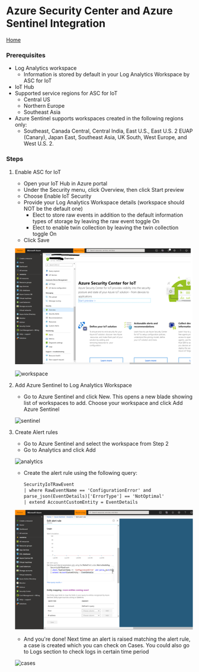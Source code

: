 # Azure Security Center and Azure Sentinel Integration

[Home](readme.md)

### Prerequisites

* Log Analytics workspace
  * Information is stored by default in your Log Analytics Workspace by ASC for IoT
* IoT Hub 
* Supported service regions for ASC for IoT
  * Central US
  * Northern Europe
  * Southeast Asia
* Azure Sentinel supports  workspaces created in the following regions only:
  * Southeast, Canada Central, Central India, East U.S., East U.S. 2 EUAP (Canary), Japan  East, Southeast Asia, UK South, West Europe, and West U.S. 2.

### Steps

1. Enable ASC for IoT
   * Open your IoT Hub in Azure portal
   * Under the Security menu, click Overview, then click Start preview
   * Choose Enable IoT Security
   * Provide your Log Analytics Workspace details (workspace should NOT be the default one)
     * Elect to store raw events in addition to the default information types of storage by leaving the raw event toggle On
     * Elect to enable twin collection by leaving the twin collection toggle On
   * Click Save

   ![enable](media/asc1.png)
  
   ![workspace](media/asc2.png)

2. Add Azure Sentinel to Log Analytics Workspace
   * Go to Azure Sentinel and click New. This opens a new blade showing list of workspaces to add. Choose your workspace and click Add Azure Sentinel

   ![sentinel](media/asc3.png)

3. Create Alert rules
   * Go to Azure Sentinel and select the workspace from Step 2
   * Go to Analytics and click Add

   ![analytics](media/asc4.png)

   * Create the alert rule using the following query:

     ```text
     SecurityIoTRawEvent
     | where RawEventName == 'ConfigurationError' and parse_json(EventDetails)['ErrorType'] == 'NotOptimal'
     | extend AccountCustomEntity = EventDetails
     ```

   ![alertrule](media/asc5.png)

   * And you're done! Next time an alert is raised matching the alert rule, a case is created which you can check on Cases. You could also go to Logs section to check logs in certain time period

   ![cases](media/asc6.png)
